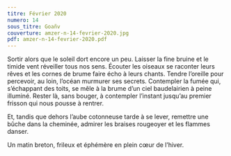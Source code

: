 ```yaml
---
titre: Février 2020
numero: 14
sous_titre: Goañv
couverture: amzer-n-14-fevrier-2020.jpg
pdf: amzer-n-14-fevrier-2020.pdf
---
```

Sortir alors que le soleil dort encore un peu. Laisser la fine bruine et le timide vent réveiller tous nos sens. Écouter les oiseaux se raconter leurs rêves et les cornes de brume faire écho à leurs chants. Tendre l’oreille pour percevoir, au loin, l’océan murmurer ses secrets. Contempler la fumée qui, s’échappant des toits, se mêle à la brume d’un ciel baudelairien à peine illuminé. Rester là, sans bouger, à contempler l’instant jusqu’au premier frisson qui nous pousse à rentrer. 

Et, tandis que dehors l’aube cotonneuse tarde à se lever, remettre une bûche dans la cheminée, admirer les braises rougeoyer et les flammes danser.

Un matin breton, frileux et éphémère en plein cœur de l’hiver.
